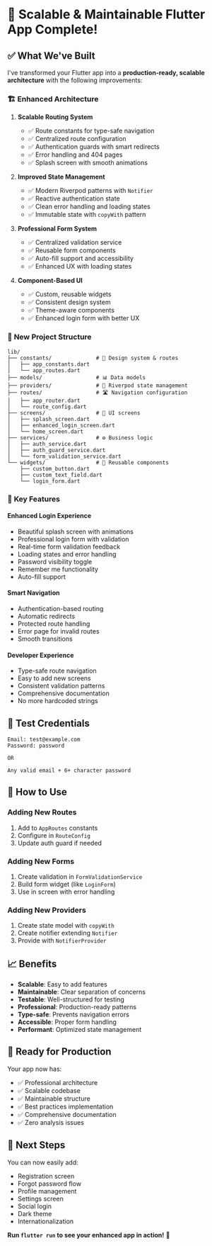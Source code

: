 # 🎉 Scalable & Maintainable Flutter App Complete!

## ✅ What We've Built

I've transformed your Flutter app into a **production-ready, scalable architecture** with the following improvements:

### 🏗️ **Enhanced Architecture**

1. **Scalable Routing System**

   - ✅ Route constants for type-safe navigation
   - ✅ Centralized route configuration
   - ✅ Authentication guards with smart redirects
   - ✅ Error handling and 404 pages
   - ✅ Splash screen with smooth animations

2. **Improved State Management**

   - ✅ Modern Riverpod patterns with `Notifier`
   - ✅ Reactive authentication state
   - ✅ Clean error handling and loading states
   - ✅ Immutable state with `copyWith` pattern

3. **Professional Form System**

   - ✅ Centralized validation service
   - ✅ Reusable form components
   - ✅ Auto-fill support and accessibility
   - ✅ Enhanced UX with loading states

4. **Component-Based UI**
   - ✅ Custom, reusable widgets
   - ✅ Consistent design system
   - ✅ Theme-aware components
   - ✅ Enhanced login form with better UX

### 📁 **New Project Structure**

```
lib/
├── constants/              # 🎨 Design system & routes
│   ├── app_constants.dart
│   └── app_routes.dart
├── models/                 # 📊 Data models
├── providers/              # 🔄 Riverpod state management
├── routes/                 # 🛣️ Navigation configuration
│   ├── app_router.dart
│   └── route_config.dart
├── screens/                # 📱 UI screens
│   ├── splash_screen.dart
│   ├── enhanced_login_screen.dart
│   └── home_screen.dart
├── services/               # ⚙️ Business logic
│   ├── auth_service.dart
│   ├── auth_guard_service.dart
│   └── form_validation_service.dart
└── widgets/                # 🧩 Reusable components
    ├── custom_button.dart
    ├── custom_text_field.dart
    └── login_form.dart
```

### 🚀 **Key Features**

#### **Enhanced Login Experience**

- Beautiful splash screen with animations
- Professional login form with validation
- Real-time form validation feedback
- Loading states and error handling
- Password visibility toggle
- Remember me functionality
- Auto-fill support

#### **Smart Navigation**

- Authentication-based routing
- Automatic redirects
- Protected route handling
- Error page for invalid routes
- Smooth transitions

#### **Developer Experience**

- Type-safe route navigation
- Easy to add new screens
- Consistent validation patterns
- Comprehensive documentation
- No more hardcoded strings

## 🧪 **Test Credentials**

```
Email: test@example.com
Password: password

OR

Any valid email + 6+ character password
```

## 🔧 **How to Use**

### **Adding New Routes**

1. Add to `AppRoutes` constants
2. Configure in `RouteConfig`
3. Update auth guard if needed

### **Adding New Forms**

1. Create validation in `FormValidationService`
2. Build form widget (like `LoginForm`)
3. Use in screen with error handling

### **Adding New Providers**

1. Create state model with `copyWith`
2. Create notifier extending `Notifier`
3. Provide with `NotifierProvider`

## 📈 **Benefits**

- **Scalable**: Easy to add features
- **Maintainable**: Clear separation of concerns
- **Testable**: Well-structured for testing
- **Professional**: Production-ready patterns
- **Type-safe**: Prevents navigation errors
- **Accessible**: Proper form handling
- **Performant**: Optimized state management

## 🎯 **Ready for Production**

Your app now has:

- ✅ Professional architecture
- ✅ Scalable codebase
- ✅ Maintainable structure
- ✅ Best practices implementation
- ✅ Comprehensive documentation
- ✅ Zero analysis issues

## 🚀 **Next Steps**

You can now easily add:

- Registration screen
- Forgot password flow
- Profile management
- Settings screen
- Social login
- Dark theme
- Internationalization

**Run `flutter run` to see your enhanced app in action!** 🎉
